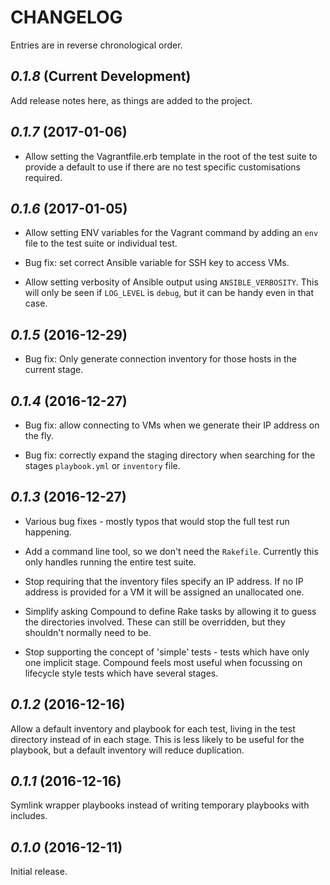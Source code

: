 # CHANGELOG

Entries are in reverse chronological order.

## *0.1.8* (Current Development)

Add release notes here, as things are added to the project.

## *0.1.7* (2017-01-06)

  * Allow setting the Vagrantfile.erb template in the root of the test suite to
    provide a default to use if there are no test specific customisations
    required.

## *0.1.6* (2017-01-05)

  * Allow setting ENV variables for the Vagrant command by adding an `env` file
    to the test suite or individual test.

  * Bug fix: set correct Ansible variable for SSH key to access VMs.

  * Allow setting verbosity of Ansible output using `ANSIBLE_VERBOSITY`. This
    will only be seen if `LOG_LEVEL` is `debug`, but it can be handy even in
    that case.

## *0.1.5* (2016-12-29)

  * Bug fix: Only generate connection inventory for those hosts in the current
    stage.

## *0.1.4* (2016-12-27)

  * Bug fix: allow connecting to VMs when we generate their IP address on
    the fly.

  * Bug fix: correctly expand the staging directory when searching for
    the stages `playbook.yml` or `inventory` file.

## *0.1.3* (2016-12-27)

  * Various bug fixes - mostly typos that would stop the full test run
    happening.

  * Add a command line tool, so we don't need the `Rakefile`. Currently this
    only handles running the entire test suite.

  * Stop requiring that the inventory files specify an IP address. If no
    IP address is provided for a VM it will be assigned an unallocated one.

  * Simplify asking Compound to define Rake tasks by allowing it to guess
    the directories involved. These can still be overridden, but they
    shouldn't normally need to be.

  * Stop supporting the concept of 'simple' tests - tests which have only
    one implicit stage. Compound feels most useful when focussing on
    lifecycle style tests which have several stages.

## *0.1.2* (2016-12-16)

  Allow a default inventory and playbook for each test, living in the test
  directory instead of in each stage. This is less likely to be useful for
  the playbook, but a default inventory will reduce duplication.

## *0.1.1* (2016-12-16)

  Symlink wrapper playbooks instead of writing temporary playbooks with
  includes.

## *0.1.0* (2016-12-11)

  Initial release.

